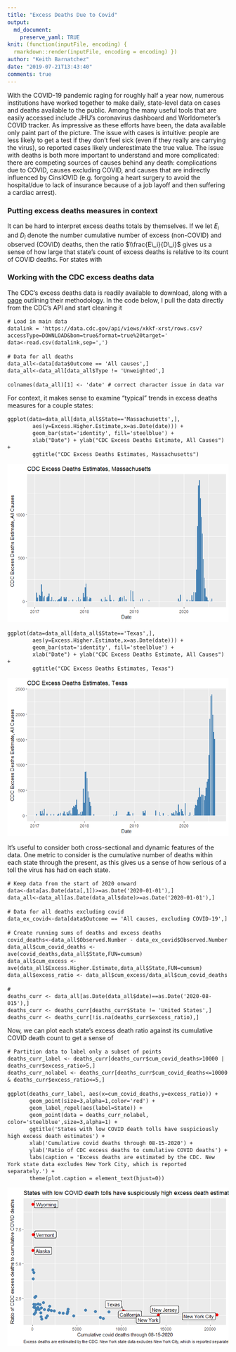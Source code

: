 ```yaml
---
title: "Excess Deaths Due to Covid"
output:
  md_document:
    preserve_yaml: TRUE
knit: (function(inputFile, encoding) {
  rmarkdown::render(inputFile, encoding = encoding) })
author: "Keith Barnatchez"
date: "2019-07-21T13:43:40"
comments: true
---
```


With the COVID-19 pandemic raging for roughly half a year now,
numerous institutions have worked together to make daily, state-level
data on cases and deaths available to the public. Among the many useful
tools that are easily accessed include JHU’s coronavirus dashboard and
Worldometer’s COVID tracker. As impressive as these efforts have been,
the data available only paint part of the picture. The issue with cases
is intuitive: people are less likely to get a test if they don’t feel
sick (even if they really are carrying the virus), so reported cases
likely underestimate the true value. The issue with deaths is both more
important to understand and more complicated: there are competing
sources of causes behind any death: complications due to COVID, causes
excluding COVID, and causes that are indirectly influenced by CinslOVID
(e.g. forgoing a heart surgery to avoid the hospital/due to lack of
insurance because of a job layoff and then suffering a cardiac arrest).

### Putting excess deaths measures in context

It can be hard to interpret excess deaths totals by themselves. If we
let *E*<sub>*i*</sub> and *D*<sub>*i*</sub> denote the number cumulative
number of excess (non-COVID) and observed (COVID) deaths, then the ratio
$\\frac{E\_i}{D\_i}$ gives us a sense of how large that state’s count of
excess deaths is relative to its count of COVID deaths. For states with

### Working with the CDC excess deaths data

The CDC’s excess deaths data is readily available to download, along
with a
[page](https://www.cdc.gov/nchs/nvss/vsrr/covid19/excess_deaths.htm)
outlining their methodology. In the code below, I pull the data directly
from the CDC’s API and start cleaning it

    # Load in main data
    datalink = 'https://data.cdc.gov/api/views/xkkf-xrst/rows.csv?accessType=DOWNLOAD&bom=true&format=true%20target='
    data<-read.csv(datalink,sep=',')

    # Data for all deaths 
    data_all<-data[data$Outcome == 'All causes',]
    data_all<-data_all[data_all$Type != 'Unweighted',]

    colnames(data_all)[1] <- 'date' # correct character issue in data var

For context, it makes sense to examine “typical” trends in excess deaths
measures for a couple states:

    ggplot(data=data_all[data_all$State=='Massachusetts',],
            aes(y=Excess.Higher.Estimate,x=as.Date(date))) +
            geom_bar(stat='identity', fill='steelblue') +
            xlab("Date") + ylab("CDC Excess Deaths Estimate, All Causes") + 
            ggtitle("CDC Excess Deaths Estimates, Massachusetts")

![](index_files/figure-markdown_strict/unnamed-chunk-2-1.png)

    ggplot(data=data_all[data_all$State=='Texas',],
            aes(y=Excess.Higher.Estimate,x=as.Date(date))) +
            geom_bar(stat='identity', fill='steelblue') +
            xlab("Date") + ylab("CDC Excess Deaths Estimate, All Causes") + 
            ggtitle("CDC Excess Deaths Estimates, Texas")

![](index_files/figure-markdown_strict/unnamed-chunk-3-1.png)

It’s useful to consider both cross-sectional and dynamic features of the
data. One metric to consider is the cumulative number of deaths within
each state through the present, as this gives us a sense of how serious
of a toll the virus has had on each state.

    # Keep data from the start of 2020 onward
    data<-data[as.Date(data[,1])>=as.Date('2020-01-01'),]
    data_all<-data_all[as.Date(data_all$date)>=as.Date('2020-01-01'),]

    # Data for all deaths excluding covid
    data_ex_covid<-data[data$Outcome == 'All causes, excluding COVID-19',]

    # Create running sums of deaths and excess deaths
    covid_deaths<-data_all$Observed.Number - data_ex_covid$Observed.Number
    data_all$cum_covid_deaths <- ave(covid_deaths,data_all$State,FUN=cumsum)
    data_all$cum_excess <- ave(data_all$Excess.Higher.Estimate,data_all$State,FUN=cumsum)
    data_all$excess_ratio <- data_all$cum_excess/data_all$cum_covid_deaths

    # 
    deaths_curr <- data_all[as.Date(data_all$date)==as.Date('2020-08-015'),]
    deaths_curr <- deaths_curr[deaths_curr$State != 'United States',]
    deaths_curr <- deaths_curr[!is.na(deaths_curr$excess_ratio),]

Now, we can plot each state’s excess death ratio against its cumulative
COVID death count to get a sense of

    # Partition data to label only a subset of points
    deaths_curr_label <- deaths_curr[deaths_curr$cum_covid_deaths>10000 | deaths_curr$excess_ratio>5,]
    deaths_curr_nolabel <- deaths_curr[deaths_curr$cum_covid_deaths<=10000 & deaths_curr$excess_ratio<=5,]

    ggplot(deaths_curr_label, aes(x=cum_covid_deaths,y=excess_ratio)) + 
           geom_point(size=3,alpha=1,color='red') +
           geom_label_repel(aes(label=State)) +
           geom_point(data = deaths_curr_nolabel, color='steelblue',size=3,alpha=1) +
           ggtitle('States with low COVID death tolls have suspiciously high excess death estimates') +
           xlab('Cumulative covid deaths through 08-15-2020') +
           ylab('Ratio of CDC excess deaths to cumulative COVID deaths') +
           labs(caption = 'Excess deaths are estimated by the CDC. New York state data excludes New York City, which is reported separately.') +
           theme(plot.caption = element_text(hjust=0))

![](index_files/figure-markdown_strict/unnamed-chunk-5-1.png)
